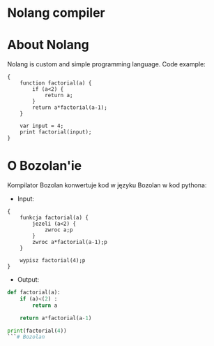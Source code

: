 # Nolang compiler

# About Nolang

Nolang is custom and simple programming language. Code example:

```
{
    function factorial(a) {
        if (a<2) {
            return a;
        }
        return a*factorial(a-1);
    }

    var input = 4;
    print factorial(input);
}
```

# O Bozolan'ie

Kompilator Bozolan konwertuje kod w języku Bozolan w kod pythona:

- Input:
```
{
    funkcja factorial(a) {
        jezeli (a<2) {
            zwroc a;p
        }
        zwroc a*factorial(a-1);p
    }

    wypisz factorial(4);p
}
```

- Output:
```python
def factorial(a):
    if (a)<(2) :
        return a

    return a*factorial(a-1)

print(factorial(4))
```# Bozolan
